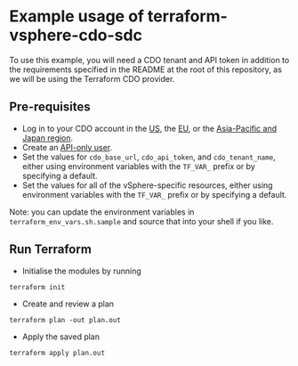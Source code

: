 # Example usage of terraform-vsphere-cdo-sdc

To use this example, you will need a CDO tenant and API token in addition to the requirements specified in the README at the root of this repository, as we will be using the Terraform CDO provider.

## Pre-requisites

- Log in to your CDO account in the [US](https://www.defenseorchestrator.com), the [EU](https://www.defenseorchestrator.eu), or the [Asia-Pacific and Japan region](https://apj.cdo.cisco.com).
- Create an [API-only user](https://docs.defenseorchestrator.com/c-delete-a-user-record-for-a-user-role.html#!t-create-api-only-users.html).
- Set the values for `cdo_base_url`, `cdo_api_token`, and `cdo_tenant_name`, either using environment variables with the `TF_VAR_` prefix or by specifying a default.
- Set the values for all of the vSphere-specific resources, either using environment variables with the `TF_VAR_` prefix or by specifying a default.

Note: you can update the environment variables in `terraform_env_vars.sh.sample` and source that into your shell if you like.

## Run Terraform

- Initialise the modules by running
```
terraform init
```
- Create and review a plan
```
terraform plan -out plan.out
```
- Apply the saved plan
```
terraform apply plan.out
```